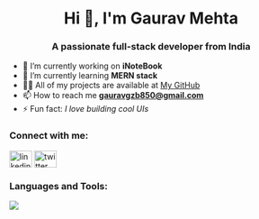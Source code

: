 <h1 align="center">Hi 👋, I'm Gaurav Mehta</h1>
<h3 align="center">A passionate full-stack developer from India</h3>

- 🔭 I’m currently working on **iNoteBook**
- 🌱 I’m currently learning **MERN stack**
- 👨‍💻 All of my projects are available at [My GitHub](https://github.com/GAURAVVVVVVVVVVVVV)
- 📫 How to reach me **gauravgzb850@gmail.com**
- ⚡ Fun fact: *I love building cool UIs*

<h3 align="left">Connect with me:</h3>
<p align="left">
<a href="https://linkedin.com/in/your-linkedin" target="blank"><img align="center" src="https://cdn.jsdelivr.net/npm/simple-icons@v3/icons/linkedin.svg" alt="linkedin" height="30" width="40" /></a>
<a href="https://twitter.com/your-twitter" target="blank"><img align="center" src="https://cdn.jsdelivr.net/npm/simple-icons@v3/icons/twitter.svg" alt="twitter" height="30" width="40" /></a>
</p>

<h3 align="left">Languages and Tools:</h3>
<p align="left">
  <img src="https://skillicons.dev/icons?i=html,css,js,react,nodejs,express,mongodb,cpp,github,vscode" />
</p>
